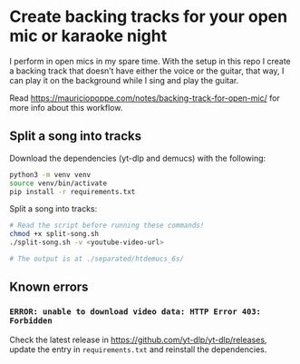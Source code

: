 # Create backing tracks for your open mic or karaoke night

I perform in open mics in my spare time. With the setup in this repo
I create a backing track that doesn’t have either the voice or the guitar,
that way, I can play it on the background while I sing and play the guitar.

Read https://mauriciopoppe.com/notes/backing-track-for-open-mic/ for more info
about this workflow.

## Split a song into tracks

Download the dependencies (yt-dlp and demucs) with the following:

```bash
python3 -m venv venv
source venv/bin/activate
pip install -r requirements.txt
```

Split a song into tracks:

```bash
# Read the script before running these commands!
chmod +x split-song.sh
./split-song.sh -v <youtube-video-url>

# The output is at ./separated/htdemucs_6s/
```

## Known errors

### `ERROR: unable to download video data: HTTP Error 403: Forbidden`

Check the latest release in https://github.com/yt-dlp/yt-dlp/releases, update the
entry in `requirements.txt` and reinstall the dependencies.
